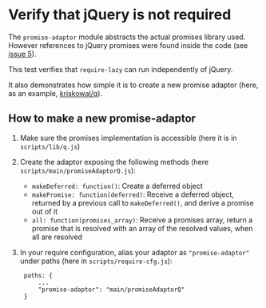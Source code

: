 Verify that jQuery is not required
==================================

The `promise-adaptor` module abstracts the actual promises library used. However references to jQuery
promises were found inside the code (see [issue 5](https://github.com/nikospara/require-lazy/issues/5)).

This test verifies that `require-lazy` can run independently of jQuery.

It also demonstrates how simple it is to create a new promise adaptor (here, as an example, [kriskowal/q](https://github.com/kriskowal/q)).

How to make a new promise-adaptor
---------------------------------

1. Make sure the promises implementation is accessible (here it is in `scripts/lib/q.js`)
2. Create the adaptor exposing the following methods (here `scripts/main/promiseAdaptorQ.js`):
	- `makeDeferred: function()`: Create a deferred object
	- `makePromise: function(deferred)`: Receive a deferred object, returned by a previous call to `makeDeferred()`, and derive a promise out of it
	- `all: function(promises_array)`: Receive a promises array, return a promise that is resolved with an array of the resolved values, when all are resolved
3. In your require configuration, alias your adaptor as `"promise-adaptor"` under paths (here in `scripts/require-cfg.js`):

		paths: {
			...
			"promise-adaptor": "main/promiseAdaptorQ"
		}
